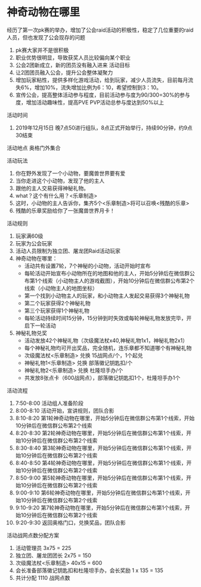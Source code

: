 # 神奇动物在哪里
经历了第一次pk赛的举办，增加了公会raid活动的积极性，稳定了几位重要的raid人员，但也发现了公会现存的问题
1. pk赛大家并不是很积极
2. 职业优势很明显，导致获奖人员比较偏向某个职业
3. 公会2团新成立，新的团员没有融入进来
活动目标
1. 让2团团员融入公会，提升公会整体凝聚力
2. 增加玩家粘性，提供多样化游戏活动，给到玩家，减少人员流失，目前每月流失6%，增加10%，流失增加比例为6：10，希望控制到3：10。
3. 宣传公会，提高整体活动参与程度，目前活动参与度为90/300=30%的参与度，增加活动趣味性，提高PVE PVP活动总参与度达到50%以上

活动时间
1. 2019年12月15日 晚7点50进行组队，8点正式开始举行，持续90分钟，约9点30结束

活动地点 
奥格门外集合

活动玩法
1. 你在野外发现了一个小动物，要魔兽世界要有爱
2. 当你走进这个小动物，发现了他的主人
3. 跟他的主人交易获得神秘礼物。
4. what？这个有什么用？<乐章制造>
5. 这时，小动物的主人告诉你，集齐5个<乐章制造>将可以召唤<残酷的乐章>
6. 残酷的乐章奖励给你了一张魔兽世界月卡！

活动规则
1. 玩家满60级
2. 玩家为<Fight Club>公会玩家
3. 活动人员限制为独立团、屠龙团Raid活动玩家
4. 神奇动物在哪里：
    * 活动共有设置7轮，7个神秘的小动物，活动开始时宣布
    * 每轮活动开始宣布小动物所在的地图和他的主人，开始5分钟后在微信群公布第1个线索（小动物主人的游戏截图），开始10分钟后在微信群公布第2个线索（小动物主人的地图坐标）
    * 第一个找到小动物主人的玩家，和小动物主人发起交易获得3个神秘礼物
    * 第二个玩家获得2个神秘礼物
    * 第三个玩家获得1个神秘礼物
    * 每轮活动持续时间15分钟，15分钟到时失效或每轮神秘礼物发放完毕，开启下一轮活动
5. 神秘礼物兑奖
    * 活动发放42个神秘礼物（次级魔法杖x40,神秘礼物1x1，神秘礼物2x1）
    * 每个神秘礼物均可开出奖品，完全随机，连乐章都不知道哪个有神秘礼物
    * 次级魔法杖<乐章制造> 兑换 15战网点/个，1个起兑
    * 神秘礼物1<乐章制造> 兑换 部落徽记钥匙扣/个
    * 神秘礼物2<乐章制造> 兑换 杜隆坦手办/个
    * 共发放8张点卡（600战网点），部落徽记钥匙扣1个，杜隆坦手办1个

活动流程
1. 7:50-8:00 活动组人准备阶段
2. 8:00-8:10 活动开始，宣讲规则，团队合影
3. 8:10-8:20 第1轮神奇动物在哪里，开始5分钟后在微信群公布第1个线索，开始10分钟后在微信群公布第2个线索
4. 8:20-8:30 第2轮神奇动物在哪里，开始5分钟后在微信群公布第1个线索，开始10分钟后在微信群公布第2个线索
3. 8:30-8:40 第3轮神奇动物在哪里，开始5分钟后在微信群公布第1个线索，开始10分钟后在微信群公布第2个线索
3. 8:40-8:50 第4轮神奇动物在哪里，开始5分钟后在微信群公布第1个线索，开始10分钟后在微信群公布第2个线索
3. 8:50-9:00 第5轮神奇动物在哪里，开始5分钟后在微信群公布第1个线索，开始10分钟后在微信群公布第2个线索
3. 9:00-9:10 第6轮神奇动物在哪里，开始5分钟后在微信群公布第1个线索，开始10分钟后在微信群公布第2个线索
3. 9:10-9:20 第7轮神奇动物在哪里，开始5分钟后在微信群公布第1个线索，开始10分钟后在微信群公布第2个线索
4. 9:20-9:30 返回奥格门口，兑换奖品，团队合影

活动战网点数分配方案
1. 活动管理员 3x75 = 225
2. 独立团、屠龙团团长 2x75 = 150 
3. 次级魔法杖<乐章制造> 40x15 = 600
4. 会长准备部落徽记钥匙扣和杜隆坦手办，会长奖励 1 x 135 = 135
5. 共计分配 1110 战网点数